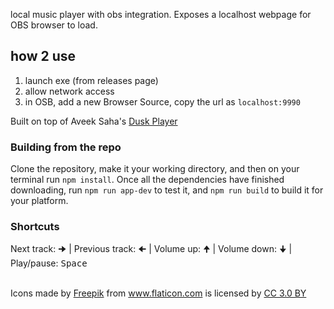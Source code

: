 
 local music player with obs integration. Exposes a localhost webpage for OBS browser to load.

## how 2 use
1. launch exe (from releases page)
2. allow network access
3. in OSB, add a new Browser Source, copy the url as `localhost:9990`


Built on top of Aveek Saha's [Dusk Player](https://github.com/Aveek-Saha/MusicPlayer/releases)


### Building from the repo
Clone the repository, make it your working directory, and then on your terminal run ```npm install```. 
Once all the dependencies have finished downloading, run ```npm run app-dev``` to test it, and ```npm run build``` to build it for your platform.
 
 


### Shortcuts
Next track: <kbd>🠊</kbd> | 
Previous track: <kbd>🠈</kbd> | 
Volume up: <kbd>🠉</kbd> | 
Volume down: <kbd>🠋</kbd> | 
Play/pause: <kbd>Space</kbd>

<br>


<div>Icons made by <a href="http://www.freepik.com" title="Freepik">Freepik</a> from <a href="https://www.flaticon.com/" title="Flaticon">www.flaticon.com</a> is licensed by <a href="http://creativecommons.org/licenses/by/3.0/" title="Creative Commons BY 3.0" target="_blank">CC 3.0 BY</a></div>

